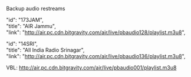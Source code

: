 Backup audio restreams 

"id": "173JAM", \
"title": "AIR Jammu", \
"link": "http://air.pc.cdn.bitgravity.com/air/live/pbaudio128/playlist.m3u8", 

"id": "14SRI", \
"title": "All India Radio Srinagar", \
"link": "http://air.pc.cdn.bitgravity.com/air/live/pbaudio136/playlist.m3u8",

VBL: http://air.pc.cdn.bitgravity.com/air/live/pbaudio001/playlist.m3u8
